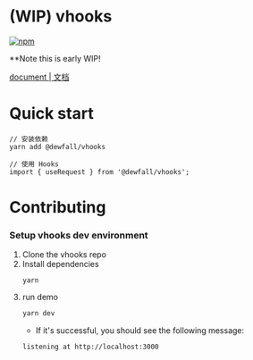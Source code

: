 # (WIP) vhooks

[![npm](https://img.shields.io/npm/v/@dewfall/vhooks)](https://www.npmjs.com/package/@dewfall/vhooks)

**Note this is early WIP!

[document | 文档](https://dewfall123.github.io/vhooks/)

# Quick start

```
// 安装依赖
yarn add @dewfall/vhooks

// 使用 Hooks
import { useRequest } from '@dewfall/vhooks';
```

# Contributing

### Setup vhooks dev environment

1. Clone the vhooks repo
1. Install dependencies
    ```
    yarn
    ```
2. run demo
    ```bash
    yarn dev
    ```
    - If it's successful, you should see the following message:
    ```
    listening at http://localhost:3000
    ```